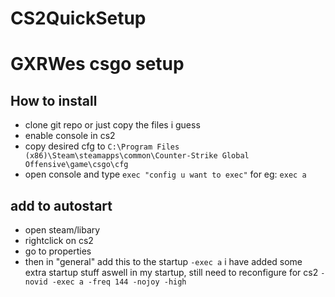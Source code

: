 # CS2QuickSetup
# GXRWes csgo setup

## How to install

- clone git repo or just copy the files i guess
- enable console in cs2
- copy desired cfg to ```C:\Program Files (x86)\Steam\steamapps\common\Counter-Strike Global Offensive\game\csgo\cfg```
- open console and type 
    ```exec "config u want to exec"```
    for eg:
    ```exec a ```
## add to autostart

- open steam/libary
- rightclick on cs2
- go to properties
- then in "general" add this to the startup
    ```-exec a```
    i have added some extra startup stuff aswell in my startup, still need to reconfigure for cs2
    ```-novid -exec a -freq 144 -nojoy -high```